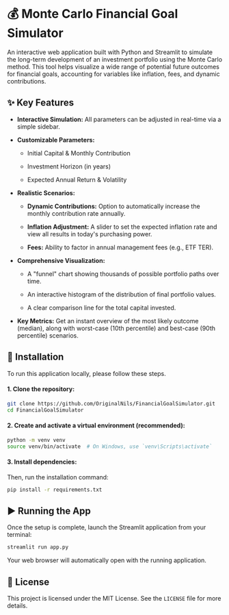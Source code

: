 # 💰 Monte Carlo Financial Goal Simulator

An interactive web application built with Python and Streamlit to simulate the long-term development of an investment portfolio using the Monte Carlo method. This tool helps visualize a wide range of potential future outcomes for financial goals, accounting for variables like inflation, fees, and dynamic contributions.



## ✨ Key Features

- **Interactive Simulation:** All parameters can be adjusted in real-time via a simple sidebar.

- **Customizable Parameters:**

    - Initial Capital & Monthly Contribution

    - Investment Horizon (in years)

    - Expected Annual Return & Volatility

- **Realistic Scenarios:**

    - **Dynamic Contributions:** Option to automatically increase the monthly contribution rate annually.

    - **Inflation Adjustment:** A slider to set the expected inflation rate and view all results in today's purchasing power.

    - **Fees:** Ability to factor in annual management fees (e.g., ETF TER).

- **Comprehensive Visualization:**

    - A "funnel" chart showing thousands of possible portfolio paths over time.

    - An interactive histogram of the distribution of final portfolio values.

    - A clear comparison line for the total capital invested.

- **Key Metrics:** Get an instant overview of the most likely outcome (median), along with worst-case (10th percentile) and best-case (90th percentile) scenarios.




## 🚀 Installation

To run this application locally, please follow these steps.

#### 1. Clone the repository:

```bash
git clone https://github.com/OriginalNils/FinancialGoalSimulator.git
cd FinancialGoalSimulator
```

####  2. Create and activate a virtual environment (recommended):

```bash
python -m venv venv
source venv/bin/activate  # On Windows, use `venv\Scripts\activate`
```

#### 3. Install dependencies:
Then, run the installation command:
```bash
pip install -r requirements.txt
```

## ▶️ Running the App

Once the setup is complete, launch the Streamlit application from your terminal:

```bash
streamlit run app.py
```

Your web browser will automatically open with the running application.


## 📄 License

This project is licensed under the MIT License. See the `LICENSE` file for more details.


